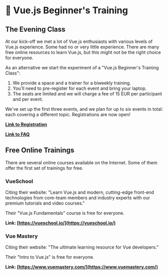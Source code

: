 # :school: Vue.js Beginner's Training

## The Evening Class

At our kick-off we met a lot of Vue.js enthusiasts with various levels of Vue.js experience. Some had no or very little experience. There are many free online resources to learn Vue.js, but this might not be the right choice for everyone. 

As an alternative we start the experiment of a "Vue.js Beginner's Training Class": 

1. We provide a space and a trainer for a biweekly training.
2. You'll need to pre-register for each event and bring your laptop.
3. The seats are limited and we will charge a fee of 15 EUR per participant and per event.

We've set up the first three events, and we plan for up to six events in total: each covering a different topic. Registrations are now open!

**[Link to Registration](https://pretix.eu/ahus1/vuejs-beginner/)**

**[Link to FAQ](https://pretix.eu/ahus1/vuejs-beginner/page/frequently-asked-questions/)**

## Free Online Trainings

There are several online courses available on the Internet. 
Some of them offer the first set of trainings for free.

### VueSchool 

Citing their website: "Learn Vue.js and modern, cutting-edge front-end technologies from core-team members and industry experts with our premium tutorials and video courses."

Their "Vue.js Fundamentals" course is free for everyone.

**Link: [https://vueschool.io/](https://vueschool.io/)**

### Vue Mastery

Citing their website: "The ultimate learning resource for Vue developers."

Their "Intro to Vue.js" is free for everyone.

**Link: [https://www.vuemastery.com/](https://www.vuemastery.com/)**
